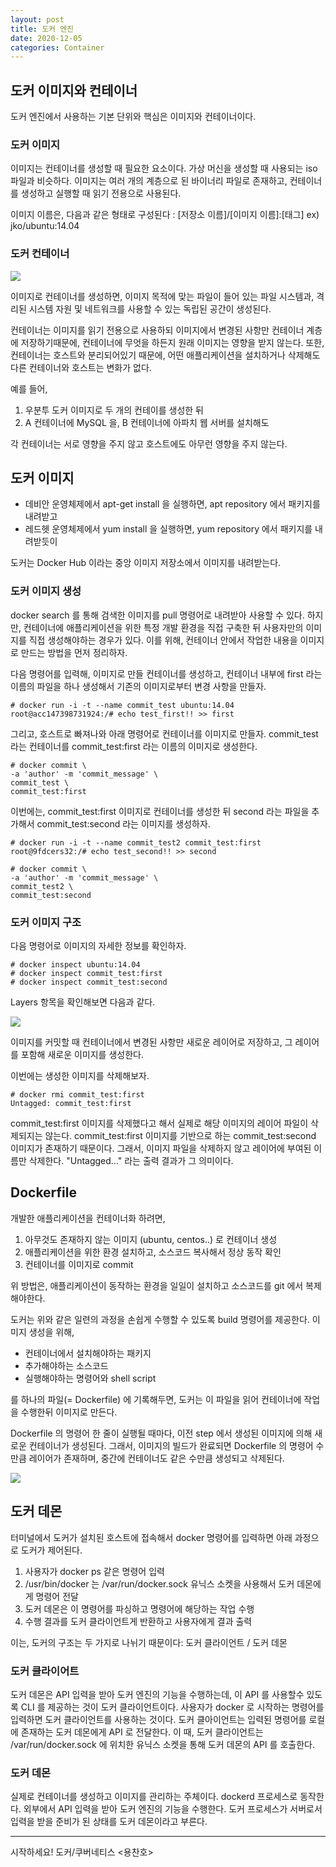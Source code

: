 ```yaml
---
layout: post
title: 도커 엔진
date: 2020-12-05
categories: Container
---
```


## 도커 이미지와 컨테이너

도커 엔진에서 사용하는 기본 단위와 핵심은 이미지와 컨테이너이다.

### 도커 이미지

이미지는 컨테이너를 생성할 때 필요한 요소이다. 가상 머신을 생성할 때 사용되는 iso 파일과 비슷하다.
이미지는 여러 개의 계층으로 된 바이너리 파일로 존재하고, 컨테이너를 생성하고 실행할 때 읽기 전용으로 사용된다.

이미지 이름은, 다음과 같은 형태로 구성된다 : [저장소 이름]/[이미지 이름]:[태그]
ex) jko/ubuntu:14.04

### 도커 컨테이너

![](/image/docker-container.png)

이미지로 컨테이너를 생성하면, 이미지 목적에 맞는 파일이 들어 있는 파일 시스템과, 격리된 시스템 자원 및 네트워크를 사용할 수 있는 독립된 공간이 생성된다.

컨테이너는 이미지를 읽기 전용으로 사용하되 이미지에서 변경된 사항만 컨테이너 계층에 저장하기때문에, 컨테이너에 무엇을 하든지 원래 이미지는 영향을 받지 않는다.
또한, 컨테이너는 호스트와 분리되어있기 때문에, 어떤 애플리케이션을 설치하거나 삭제해도 다른 컨테이너와 호스트는 변화가 없다.

예를 들어,

1. 우분투 도커 이미지로 두 개의 컨테이를 생성한 뒤
2. A 컨테이너에 MySQL 을, B 컨테이너에 아파치 웹 서버를 설치해도

각 컨테이너는 서로 영향을 주지 않고 호스트에도 아무런 영향을 주지 않는다.

## 도커 이미지

- 데비안 운영체제에서 apt-get install 을 실행하면, apt repository 에서 패키지를 내려받고
- 레드헷 운영체제에서 yum install 을 실행하면, yum repository 에서 패키지를 내려받듯이

도커는 Docker Hub 이라는 중앙 이미지 저장소에서 이미지를 내려받는다.

### 도커 이미지 생성

docker search 를 통해 검색한 이미지를 pull 명령어로 내려받아 사용할 수 있다.
하지만, 컨테이너에 애플리케이션을 위한 특정 개발 환경을 직접 구축한 뒤 사용자만의 이미지를 직접 생성해야하는 경우가 있다.
이를 위해, 컨테이너 안에서 작업한 내용을 이미지로 만드는 방법을 먼저 정리하자.

다음 명령어를 입력해, 이미지로 만들 컨테이너를 생성하고, 컨테이너 내부에 first 라는 이름의 파일을 하나 생성해서 기존의 이미지로부터 변경 사항을 만들자.

```shell
# docker run -i -t --name commit_test ubuntu:14.04
root@acc147398731924:/# echo test_first!! >> first
```

그리고, 호스트로 빠져나와 아래 명령어로 컨테이너를 이미지로 만들자.
commit_test 라는 컨테이너를 commit_test:first 라는 이름의 이미지로 생성한다.

```shell
# docker commit \
-a 'author' -m 'commit_message' \
commit_test \
commit_test:first
```

이번에는, commit_test:first 이미지로 컨테이너를 생성한 뒤 second 라는 파일을 추가해서 commit_test:second 라는 이미지를 생성하자.

```shell
# docker run -i -t --name commit_test2 commit_test:first
root@9fdcers32:/# echo test_second!! >> second

# docker commit \
-a 'author' -m 'commit_message' \
commit_test2 \
commit_test:second
```

### 도커 이미지 구조

다음 명령어로 이미지의 자세한 정보를 확인하자.

```shell
# docker inspect ubuntu:14.04
# docker inspect commit_test:first
# docker inspect commit_test:second
```

Layers 항목을 확인해보면 다음과 같다.

![](/image/docker-image-inspect-test.png)

이미지를 커밋할 때 컨테이너에서 변경된 사항만 새로운 레이어로 저장하고, 그 레이어를 포함해 새로운 이미지를 생성한다.

이번에는 생성한 이미지를 삭제해보자.

```shell
# docker rmi commit_test:first
Untagged: commit_test:first
```

commit_test:first 이미지를 삭제했다고 해서 실제로 해당 이미지의 레이어 파일이 삭제되지는 않는다.
commit_test:first 이미지를 기반으로 하는 commit_test:second 이미지가 존재하기 때문이다.
그래서, 이미지 파일을 삭제하지 않고 레이어에 부여된 이름만 삭제한다.
"Untagged..." 라는 출력 결과가 그 의미이다.

## Dockerfile

개발한 애플리케이션을 컨테이너화 하려면,

1. 아무것도 존재하지 않는 이미지 (ubuntu, centos..) 로 컨테이너 생성
2. 애플리케이션을 위한 환경 설치하고, 소스코드 복사해서 정상 동작 확인
3. 컨테이너를 이미지로 commit

위 방법은, 애플리케이션이 동작하는 환경을 일일이 설치하고 소스코드를 git 에서 복제해야한다.

도커는 위와 같은 일련의 과정을 손쉽게 수행할 수 있도록 build 명령어를 제공한다.
이미지 생성을 위해,

- 컨테이너에서 설치해야하는 패키지
- 추가해야하는 소스코드
- 실행해야하는 명령어와 shell script

를 하나의 파일(= Dockerfile) 에 기록해두면, 도커는 이 파일을 읽어 컨테이너에 작업을 수행한뒤 이미지로 만든다.

Dockerfile 의 명령어 한 줄이 실행될 때마다, 이전 step 에서 생성된 이미지에 의해 새로운 컨테이너가 생성된다.
그래서, 이미지의 빌드가 완료되면 Dockerfile 의 명령어 수 만큼 레이어가 존재하며, 중간에 컨테이너도 같은 수만큼 생성되고 삭제된다.

![](/image/docker-img-build.png)

## 도커 데몬

터미널에서 도커가 설치된 호스트에 접속해서 docker 명령어를 입력하면 아래 과정으로 도커가 제어된다.

1. 사용자가 docker ps 같은 명령어 입력
2. /usr/bin/docker 는 /var/run/docker.sock 유닉스 소켓을 사용해서 도커 데몬에게 명령어 전달
3. 도커 데몬은 이 명령어를 파싱하고 명령어에 해당하는 작업 수행
4. 수행 결과를 도커 클라이언트게 반환하고 사용자에게 결과 출력

이는, 도커의 구조는 두 가지로 나뉘기 때문이다: 도커 클라이언트 / 도커 데몬

### 도커 클라이어트

도커 데몬은 API 입력을 받아 도커 엔진의 기능을 수행하는데, 이 API 를 사용할수 있도록 CLI 를 제공하는 것이 도커 클라이언트이다.
사용자가 docker 로 시작하는 명령어를 입력하면 도커 클라이언트를 사용하는 것이다.
도커 클아이언트는 입력된 명령어를 로컬에 존재하는 도커 데몬에게 API 로 전달한다.
이 때, 도커 클라이언트는 /var/run/docker.sock 에 위치한 유닉스 소켓을 통해 도커 데몬의 API 를 호출한다.

### 도커 데몬

실제로 컨테이너를 생성하고 이미지를 관리하는 주체이다. dockerd 프로세스로 동작한다.
외부에서 API 입력을 받아 도커 엔진의 기능을 수행한다.
도커 프로세스가 서버로서 입력을 받을 준비가 된 상태를 도커 데몬이라고 부른다.

---

시작하세요! 도커/쿠버네티스 <용찬호>
